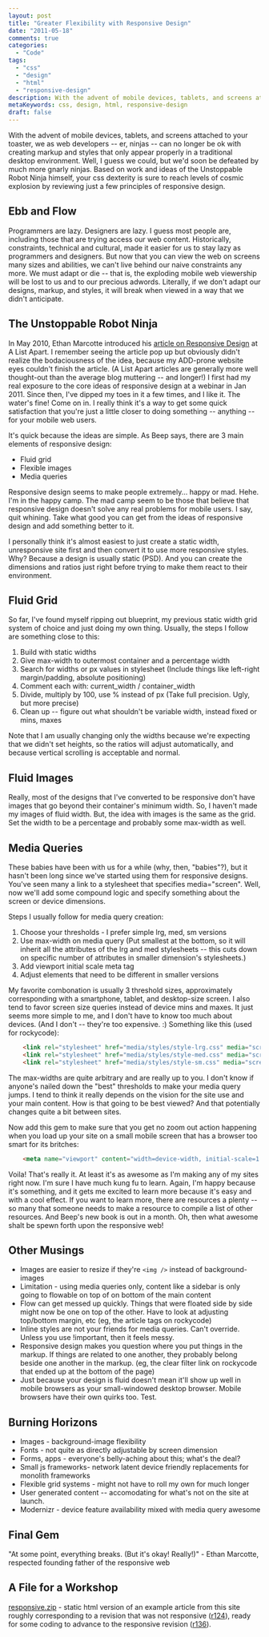 ```yaml
---
layout: post
title: "Greater Flexibility with Responsive Design"
date: "2011-05-18"
comments: true
categories:
  - "Code"
tags:
  - "css"
  - "design"
  - "html"
  - "responsive-design"
description: With the advent of mobile devices, tablets, and screens attached to your toaster, we as web developers -- er, ninjas -- can no longer be ok with creating ma
metaKeywords: css, design, html, responsive-design
draft: false
---
```


With the advent of mobile devices, tablets, and screens attached to your toaster, we as web developers -- er, ninjas -- can no longer be ok with creating markup and styles that only appear properly in a traditional desktop environment.  Well, I guess we could, but we'd soon be defeated by much more gnarly ninjas.  Based on work and ideas of the Unstoppable Robot Ninja himself, your css dexterity is sure to reach levels of cosmic explosion by reviewing just a few principles of responsive design.

<!--more-->

Ebb and Flow
------------

Programmers are lazy.  Designers are lazy.  I guess most people are, including those that are trying access our web content.  Historically, constraints, technical and cultural, made it easier for us to stay lazy as programmers and designers.  But now that you can view the web on screens many sizes and abilities, we can't live behind our naive constraints any more.  We must adapt or die -- that is, the exploding mobile web viewership will be lost to us and to our precious adwords.  Literally, if we don't adapt our designs, markup, and styles, it will break when viewed in a way that we didn't anticipate.

The Unstoppable Robot Ninja
---------------------------

In May 2010, Ethan Marcotte introduced his [article on Responsive Design](http://www.alistapart.com/articles/responsive-web-design/) at A List Apart.  I remember seeing the article pop up but obviously didn't realize the bodaciousness of the idea, because my ADD-prone website eyes couldn't finish the article.  (A List Apart articles are generally more well thought-out than the average blog muttering -- and longer!)  I first had my real exposure to the core ideas of responsive design at a webinar in Jan 2011.  Since then, I've dipped my toes in it a few times, and I like it.  The water's fine!  Come on in.  I really think it's a way to get some quick satisfaction that you're just a little closer to doing something -- anything -- for your mobile web users.

It's quick because the ideas are simple.  As Beep says, there are 3 main elements of responsive design:

* Fluid grid
* Flexible images
* Media queries

Responsive design seems to make people extremely... happy or mad.  Hehe.  I'm in the happy camp.  The mad camp seem to be those that believe that responsive design doesn't solve any real problems for mobile users.  I say, quit whining.  Take what good you can get from the ideas of responsive design and add something better to it.

I personally think it's almost easiest to just create a static width, unresponsive site first and then convert it to use more responsive styles.  Why?  Because a design is usually static (PSD).  And you can create the dimensions and ratios just right before trying to make them react to their environment.  

Fluid Grid
----------

So far, I've found myself ripping out blueprint, my previous static width grid system of choice and just doing my own thing.  Usually, the steps I follow are something close to this:

1. Build with static widths
2. Give max-width to outermost container and a percentage width
3. Search for widths or px values in stylesheet (Include things like left-right margin/padding, absolute positioning)
4. Comment each with:  current_width / container_width
5. Divide, multiply by 100, use % instead of px (Take full precision.  Ugly, but more precise)
6. Clean up -- figure out what shouldn't be variable width, instead fixed or mins, maxes

Note that I am usually changing only the widths because we're expecting that we didn't set heights, so the ratios will adjust automatically, and because vertical scrolling is acceptable and normal.

Fluid Images
------------

Really, most of the designs that I've converted to be responsive don't have images that go beyond their container's minimum width.  So, I haven't made my images of fluid width.  But, the idea with images is the same as the grid.  Set the width to be a percentage and probably some max-width as well.

Media Queries
-------------

These babies have been with us for a while (why, then, "babies"?), but it hasn't been long since we've started using them for responsive designs.  You've seen many a link to a stylesheet that specifies media="screen".  Well, now we'll add some compound logic and specify something about the screen or device dimensions.

Steps I usually follow for media query creation:

1. Choose your thresholds - I prefer simple lrg, med, sm versions
2. Use max-width on media query  (Put smallest at the bottom, so it will inherit all the attributes of the lrg and med stylesheets -- this cuts down on specific number of attributes in smaller dimension's stylesheets.)
3. Add viewport initial scale meta tag
4. Adjust elements that need to be different in smaller versions

My favorite combonation is usually 3 threshold sizes, approximately corresponding with a smartphone, tablet, and desktop-size screen.  I also tend to favor screen size queries instead of device mins and maxes.  It just seems more simple to me, and I don't have to know too much about devices. (And I don't -- they're too expensive. :)  Something like this (used for rockycode):

```html
	<link rel="stylesheet" href="media/styles/style-lrg.css" media="screen" />
	<link rel="stylesheet" href="media/styles/style-med.css" media="screen and (max-width:1023px)" />
	<link rel="stylesheet" href="media/styles/style-sm.css" media="screen and (max-width: 639px)" />
```

The max-widths are quite arbitrary and are really up to you.  I don't know if anyone's nailed down the "best" thresholds to make your media query jumps.  I tend to think it really depends on the vision for the site use and your main content.  How is that going to be best viewed?  And that potentially changes quite a bit between sites.

Now add this gem to make sure that you get no zoom out action happening when you load up your site on a small mobile screen that has a browser too smart for its britches:

```html
	<meta name="viewport" content="width=device-width, initial-scale=1.0">
```

Voila!  That's really it.  At least it's as awesome as I'm making any of my sites right now.  I'm sure I have much kung fu to learn.  Again, I'm happy because it's something, and it gets me excited to learn more because it's easy and with a cool effect.  If you want to learn more, there are resources a plenty -- so many that someone needs to make a resource to compile a list of other resources.  And Beep's new book is out in a month.  Oh, then what awesome shalt be spewn forth upon the responsive web!

Other Musings
-------------

* Images are easier to resize if they're `<img />` instead of background-images
* Limitation - using media queries only, content like a sidebar is only going to flowable on top of on bottom of the main content
* Flow can get messed up quickly.  Things that were floated side by side might now be one on top of the other.  Have to look at adjusting top/bottom margin, etc (eg, the article tags on rockycode)
* Inline styles are not your friends for media queries.  Can't override.  Unless you use !important, then it feels messy.
* Responsive design makes you question where you put things in the markup.  If things are related to one another, they probably belong beside one another in the markup.  (eg, the clear filter link on rockycode that ended up at the bottom of the page)
* Just because your design is fluid doesn't mean it'll show up well in mobile browsers as your small-windowed desktop browser.  Mobile browsers have their own quirks too.  Test.

Burning Horizons
----------------

* Images - background-image flexibility
* Fonts - not quite as directly adjustable by screen dimension
* Forms, apps - everyone's belly-aching about this; what's the deal?
* Small js frameworks- network latent device friendly replacements for monolith frameworks
* Flexible grid systems - might not have to roll my own for much longer
* User generated content -- accomodating for what's not on the site at launch.
* Modernizr - device feature availability mixed with media query awesome

Final Gem
------------

"At some point, everything breaks.  (But it's okay!  Really!)" - Ethan Marcotte, respected founding father of the responsive web

A File for a Workshop
---------------------

[responsive.zip](https://bitbucket.org/jtsnake/rockycode/downloads/responsive.zip) - static html version of an example article from this site roughly corresponding to a revision that was not responsive ([r124](https://bitbucket.org/jtsnake/rockycode/changeset/6d4d197239da)), ready for some coding to advance to the responsive revision ([r136](https://bitbucket.org/jtsnake/rockycode/changeset/fc4d96ec91f2)).

  
